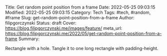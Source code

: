 Title: Get random point position from a frame
Date: 2022-05-25 09:03:15
Modified: 2022-05-25 09:03:15
Category: Tech
Tags: #tech, #random, #frame
Slug: get-random-point-position-from-a-frame
Author: filipgorczynski
Status: draft
Cover: https://blog.filipgorczynski.me/images/feature/
meta_url: https://blog.filipgorczynski.me/2022/05/get-random-point-position-from-a-frame
Summary: 

Rectangle with a hole. Tangle it to one long rectangle with padding-height.
